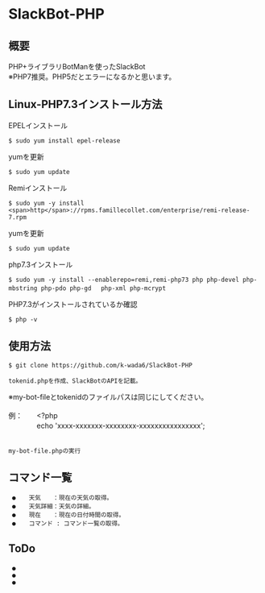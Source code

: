 # SlackBot-PHP

## 概要<br>
PHP+ライブラリBotManを使ったSlackBot<br>
※PHP7推奨。PHP5だとエラーになるかと思います。

## Linux-PHP7.3インストール方法<br>

EPELインストール
```
$ sudo yum install epel-release
```
yumを更新　
```
$ sudo yum update
```
Remiインストール
```
$ sudo yum -y install <span>http</span>://rpms.famillecollet.com/enterprise/remi-release-7.rpm
```
yumを更新
```
$ sudo yum update
```
php7.3インストール
```
$ sudo yum -y install --enablerepo=remi,remi-php73 php php-devel php-mbstring php-pdo php-gd 　php-xml php-mcrypt
```
PHP7.3がインストールされているか確認
```
$ php -v
```

## 使用方法<br> 

```
$ git clone https://github.com/k-wada6/SlackBot-PHP
```
```
tokenid.phpを作成、SlackBotのAPIを記載。
```
※my-bot-fileとtokenidのファイルパスは同じにしてください。<br><br>
例：　　<?php<br>
　　　　echo 'xxxx-xxxxxxx-xxxxxxxx-xxxxxxxxxxxxxxxx';<br><br>
```
my-bot-file.phpの実行
```

## コマンド一覧<br>
     ●　  天気　　：現在の天気の取得。
     ●　  天気詳細：天気の詳細。
     ●　  現在　　：現在の日付時間の取得。
     ●　  コマンド : コマンド一覧の取得。

## ToDo<br>
     ●　
     ●
     ●
    